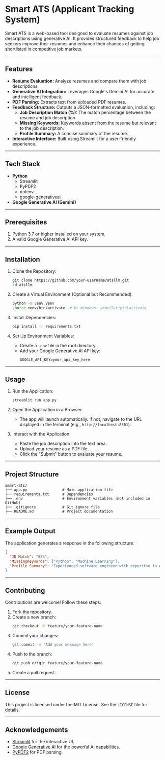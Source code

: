 # Smart ATS (Applicant Tracking System)

Smart ATS is a web-based tool designed to evaluate resumes against job descriptions using generative AI. It provides structured feedback to help job seekers improve their resumes and enhance their chances of getting shortlisted in competitive job markets.

---

## Features
- **Resume Evaluation:** Analyze resumes and compare them with job descriptions.
- **Generative AI Integration:** Leverages Google's Gemini AI for accurate and intelligent feedback.
- **PDF Parsing:** Extracts text from uploaded PDF resumes.
- **Feedback Structure:** Outputs a JSON-formatted evaluation, including:
  - **Job Description Match (%):** The match percentage between the resume and job description.
  - **Missing Keywords:** Keywords absent from the resume but relevant to the job description.
  - **Profile Summary:** A concise summary of the resume.
- **Interactive Interface:** Built using Streamlit for a user-friendly experience.

---

## Tech Stack
- **Python**
  - Streamlit
  - PyPDF2
  - dotenv
  - google-generativeai
- **Google Generative AI (Gemini)**

---

## Prerequisites
1. Python 3.7 or higher installed on your system.
2. A valid Google Generative AI API key.

---

## Installation

1. Clone the Repository:
   ```bash
   git clone https://github.com/your-username/atsllm.git
   cd atsllm
   ```

2. Create a Virtual Environment (Optional but Recommended):
   ```bash
   python -m venv venv
   source venv/bin/activate  # On Windows: venv\Scripts\activate
   ```

3. Install Dependencies:
   ```bash
   pip install -r requirements.txt
   ```

4. Set Up Environment Variables:
   - Create a `.env` file in the root directory.
   - Add your Google Generative AI API key:
     ```
     GOOGLE_API_KEY=your_api_key_here
     ```

---

## Usage

1. Run the Application:
   ```bash
   streamlit run app.py
   ```

2. Open the Application in a Browser:
   - The app will launch automatically. If not, navigate to the URL displayed in the terminal (e.g., `http://localhost:8501`).

3. Interact with the Application:
   - Paste the job description into the text area.
   - Upload your resume as a PDF file.
   - Click the "Submit" button to evaluate your resume.

---

## Project Structure
```
smart-ats/
├── app.py                # Main application file
├── requirements.txt      # Dependencies
├── .env                  # Environment variables (not included in GitHub)
├── .gitignore            # Git ignore file
├── README.md             # Project documentation
```

---

## Example Output
The application generates a response in the following structure:
```json
{
  "JD Match": "85%",
  "MissingKeywords": ["Python", "Machine Learning"],
  "Profile Summary": "Experienced software engineer with expertise in AI and data analysis."
}
```

---

## Contributing
Contributions are welcome! Follow these steps:

1. Fork the repository.
2. Create a new branch:
   ```bash
   git checkout -b feature/your-feature-name
   ```
3. Commit your changes:
   ```bash
   git commit -m "Add your message here"
   ```
4. Push to the branch:
   ```bash
   git push origin feature/your-feature-name
   ```
5. Create a pull request.

---

## License
This project is licensed under the MIT License. See the `LICENSE` file for details.

---

## Acknowledgements
- [Streamlit](https://streamlit.io/) for the interactive UI.
- [Google Generative AI](https://cloud.google.com/genai) for the powerful AI capabilities.
- [PyPDF2](https://pypi.org/project/PyPDF2/) for PDF parsing.

